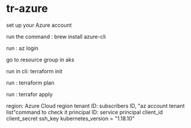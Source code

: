 # tr-azure


set up your Azure account

run the command : brew install azure-cli

run : az login

go to resource group in aks

run in cli:  terraform init  

run : terraform plan

run : terrafor apply

region: Azure Cloud region
tenant ID: subscribers ID, "az account tenant list"command to check it 
principal ID: 
service principal 
client_id
client_secret 
ssh_key
kubernetes_version = "1.18.10"